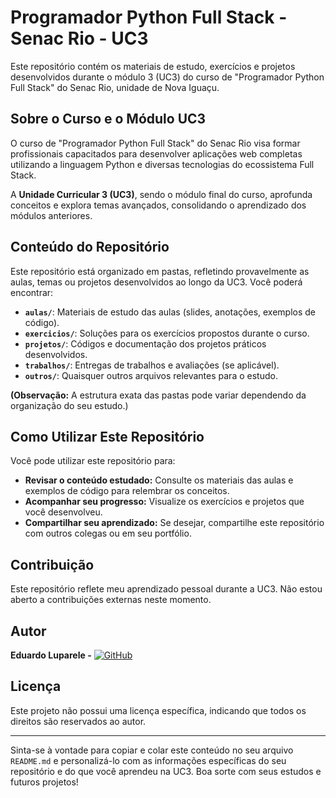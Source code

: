 # Programador Python Full Stack - Senac Rio - UC3

Este repositório contém os materiais de estudo, exercícios e projetos desenvolvidos durante o módulo 3 (UC3) do curso de "Programador Python Full Stack" do Senac Rio, unidade de Nova Iguaçu.

## Sobre o Curso e o Módulo UC3

O curso de "Programador Python Full Stack" do Senac Rio visa formar profissionais capacitados para desenvolver aplicações web completas utilizando a linguagem Python e diversas tecnologias do ecossistema Full Stack.

A **Unidade Curricular 3 (UC3)**, sendo o módulo final do curso, aprofunda conceitos e explora temas avançados, consolidando o aprendizado dos módulos anteriores.

## Conteúdo do Repositório

Este repositório está organizado em pastas, refletindo provavelmente as aulas, temas ou projetos desenvolvidos ao longo da UC3. Você poderá encontrar:

* **`aulas/`**: Materiais de estudo das aulas (slides, anotações, exemplos de código).
* **`exercicios/`**: Soluções para os exercícios propostos durante o curso.
* **`projetos/`**: Códigos e documentação dos projetos práticos desenvolvidos.
* **`trabalhos/`**: Entregas de trabalhos e avaliações (se aplicável).
* **`outros/`**: Quaisquer outros arquivos relevantes para o estudo.

**(Observação:** A estrutura exata das pastas pode variar dependendo da organização do seu estudo.)

## Como Utilizar Este Repositório

Você pode utilizar este repositório para:

* **Revisar o conteúdo estudado:** Consulte os materiais das aulas e exemplos de código para relembrar os conceitos.
* **Acompanhar seu progresso:** Visualize os exercícios e projetos que você desenvolveu.
* **Compartilhar seu aprendizado:** Se desejar, compartilhe este repositório com outros colegas ou em seu portfólio.

## Contribuição

Este repositório reflete meu aprendizado pessoal durante a UC3. Não estou aberto a contribuições externas neste momento.

## Autor

**Eduardo Luparele -** [![GitHub](https://img.shields.io/badge/GitHub-Profile-informational?logo=github&style=flat)](https://github.com/Luparele)

## Licença

Este projeto não possui uma licença específica, indicando que todos os direitos são reservados ao autor.

---

Sinta-se à vontade para copiar e colar este conteúdo no seu arquivo `README.md` e personalizá-lo com as informações específicas do seu repositório e do que você aprendeu na UC3. Boa sorte com seus estudos e futuros projetos!

